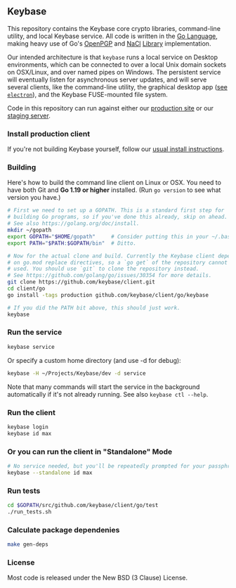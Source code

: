 ## Keybase

This repository contains the Keybase core crypto libraries, command-line
utility, and local Keybase service. All code is written in the [Go
Language](https://golang.org), making heavy use of Go's
[OpenPGP](https://godoc.org/golang.org/x/crypto/openpgp) and
[NaCl](https://godoc.org/golang.org/x/crypto/nacl)
[Library](https://github.com/agl/ed25519) implementation.

Our intended architecture is that `keybase` runs a local service on Desktop
environments, which can be connected to over a local Unix domain sockets on OSX/Linux,
and over named pipes on Windows. The persistent service will eventually listen
for asynchronous server updates, and will serve several clients, like the command-line
utility, the graphical desktop app ([see `electron`](../electron)), and the Keybase
FUSE-mounted file system.

Code in this repository can run against either our [production
site](https://keybase.io) or our [staging
server](https://stage0.keybase.io).

### Install production client

If you're not building Keybase yourself, follow our [usual install
instructions](https://keybase.io/download).

### Building

Here's how to build the command line client on Linux or OSX. You need to
have both Git and **Go 1.19 or higher** installed. (Run `go version` to
see what version you have.)

```bash
# First we need to set up a GOPATH. This is a standard first step for
# building Go programs, so if you've done this already, skip on ahead.
# See also https://golang.org/doc/install.
mkdir ~/gopath
export GOPATH="$HOME/gopath"     # Consider putting this in your ~/.bashrc.
export PATH="$PATH:$GOPATH/bin"  # Ditto.

# Now for the actual clone and build. Currently the Keybase client depends
# on go.mod replace directives, so a `go get` of the repository cannot be
# used. You should use `git` to clone the repository instead.
# See https://github.com/golang/go/issues/30354 for more details.
git clone https://github.com/keybase/client.git
cd client/go
go install -tags production github.com/keybase/client/go/keybase

# If you did the PATH bit above, this should just work.
keybase
```

### Run the service

```bash
keybase service
```

Or specify a custom home directory (and use -d for debug):

```bash
keybase -H ~/Projects/Keybase/dev -d service
```

Note that many commands will start the service in the background
automatically if it's not already running. See also `keybase ctl --help`.

### Run the client

```bash
keybase login
keybase id max
```

### Or you can run the client in "Standalone" Mode

```bash
# No service needed, but you'll be repeatedly prompted for your passphrase
keybase --standalone id max
```

### Run tests

```bash
cd $GOPATH/src/github.com/keybase/client/go/test
./run_tests.sh
```

### Calculate package dependenies

```bash
make gen-deps
```

### License

Most code is released under the New BSD (3 Clause) License.
